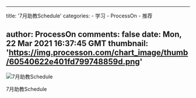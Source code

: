 
---
title: '7月助教Schedule'
categories: 
    - 学习
    - ProcessOn
    - 推荐

author: ProcessOn
comments: false
date: Mon, 22 Mar 2021 16:37:45 GMT
thumbnail: 'https://img.processon.com/chart_image/thumb/60540622e401fd799748859d.png'
---

<div>   
<img class="thumb" alt="7月助教Schedule" src="https://img.processon.com/chart_image/thumb/60540622e401fd799748859d.png" referrerpolicy="no-referrer">
<p>7月助教Schedule</p>  
</div>
            